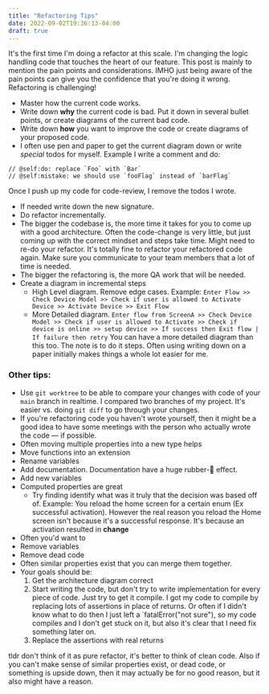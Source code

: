 ```yaml
---
title: "Refactoring Tips"
date: 2022-09-02T19:36:13-04:00
draft: true
---
```


It's the first time I'm doing a refactor at this scale. I'm changing the logic handling code that touches the heart of our feature. This post is mainly to mention the pain points and considerations. IMHO just being aware of the pain points can give you the confidence that you're doing it wrong. Refactoring is challenging!

- Master how the current code works. 
- Write down **why** the current code is bad. Put it down in several bullet points, or create diagrams of the current bad code. 
- Write down **how** you want to improve the code or create diagrams of your proposed code. 
- I often use pen and paper to get the current diagram down or write _special_ todos for myself. Example I write a comment and do: 

```
// @self:do: replace `Foo` with `Bar`
// @self:mistake: we should use `fooFlag` instead of `barFlag`
```

Once I push up my code for code-review, I remove the todos I wrote. 

- If needed write down the new signature. 
- Do refactor incrementally. 
- The bigger the codebase is, the more time it takes for you to come up with a good architecture. Often the code-change is very little, but just coming up with the correct mindset and steps take time. Might need to re-do your refactor. It's totally fine to refactor your refactored code again. Make sure you communicate to your team members that a lot of time is needed. 
- The bigger the refactoring is, the more QA work that will be needed.
- Create a diagram in incremental steps
    - High Level diagram. Remove edge cases. Example: `Enter Flow >> Check Device Model >> Check if user is allowed to Activate Device >> Activate Device >> Exit Flow`
    - More Detailed diagram. `Enter flow from ScreenA >> Check Device Model >> Check if user is allowed to Activate >> Check if device is online >> setup device >> If success then Exit flow | If failure then retry`
  You can have a more detailed diagram than this too. The note is to do it steps. Often using writing down on a paper initially makes things a whole lot easier for me.     


### Other tips:
- Use `git worktree` to be able to compare your changes with code of your `main` branch in realtime. I compared two branches of my project. It's easier vs. doing `git diff` to go through your changes.
- If you're refactoring code you haven't wrote yourself, then it might be a good idea to have some meetings with the person who actually wrote the code — if possible. 
- Often moving multiple properties into a new type helps
- Move functions into an extension
- Rename variables
- Add documentation. Documentation have a huge rubber-🐤 effect.
- Add new variables
- Computed properties are great
    - Try finding identify what was it truly that the decision was based off of. Example: You reload the home screen for a certain enum (Ex successful activation). However the real reason you reload the Home screen isn't because it's a successful response. It's because an activation resulted in **change**
- Often you'd want to 
- Remove variables
- Remove dead code
- Often similar properties exist that you can merge them together. 
- Your goals should be: 
    1. Get the architecture diagram correct
    2. Start writing the code, but don't try to write implementation for every piece of code. Just try to get it compile. I got my code to compile by replacing lots of assertions in place of returns.  Or often if I didn't know what to do then I just left a `fatalError("not sure"), so my code compiles and I don't get stuck on it, but also it's clear that I need fix something later on. 
    3. Replace the assertions with real returns

tldr don't think of it as pure refactor, it's better to think of clean code.
Also if you can't make sense of similar properties exist, or dead code, or something is upside down, then it may actually be for no good reason, but it also might have a reason.